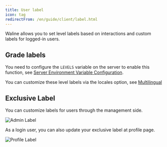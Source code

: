 ```yaml
---
title: User label
icon: tag
redirectFrom: /en/guide/client/label.html
---
```


Waline allows you to set level labels based on interactions and custom labels for logged-in users.

## Grade labels

You need to configure the `LEVELS` variable on the server to enable this function, see [Server Environment Variable Configuration](../../reference/server/env.md#display).

You can customize these level labels via the locales option, see [Multilingual](./i18n.md#customize)

## Exclusive Label

You can customize labels for users through the management side.

![Admin Label](./assets/label-admin.jpg)

As a login user, you can also update your exclusive label at profile page.

![Profile Label](./assets/label-profile.jpg)

